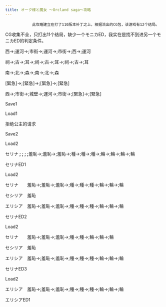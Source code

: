 ```yaml
---
title: オーク様と魔女 ～Orcland saga～攻略
---
```


                此攻略建立在打了110版本补丁之上，根据流出的CG包，该游戏有12个结局。

CG收集不全，只打出11个结局，缺少一个モニカED，我实在是找不到进另一个モニカED的判定条件。



西→;運河→;市街→;運河→;市街→;西→;運河

祠→;古→;耳→;祠→;古→;耳→;祠→;古→;耳

南→;北→;森→;南→;北→;森

[緊急]→;[緊急]→;[緊急]→;[緊急]

西→;市街→;城壁→;運河→;市街→;[緊急]→;[緊急]

Save1



Load1

拒绝公主的请求

Save2



Load2

セリナ<strong> ;  ;  ;  ;</strong>羞恥→;羞恥→;羞恥→;種→;種→;種→;輪→;輪→;輪→;輪

セリナED1



Load2

セリナ　　羞恥→;羞恥→;羞恥→;種→;種→;種→;輪→;輪→;輪

セシリア　羞恥

エリシア　羞恥→;羞恥→;羞恥→;種→;種→;種→;輪→;輪→;輪

セリナED2



Load2

セリナ　　羞恥→;羞恥→;羞恥→;種→;種→;輪→;輪→;輪

セシリア　羞恥

エリシア　羞恥→;羞恥→;羞恥→;種→;種→;種→;輪→;輪→;輪

セリナED3



Load2

エリシア　羞恥→;羞恥→;羞恥→;種→;種→;種→;輪→;輪→;輪

エリシアED1




              
